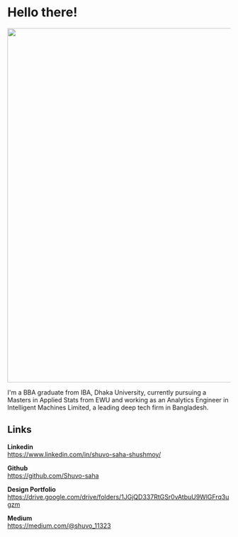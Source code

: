 # Hello there!
<img src="https://user-images.githubusercontent.com/59201584/112476384-08fac980-8d9c-11eb-931b-0c90c8cba8ba.jpg" width="800" />

I'm a BBA graduate from IBA, Dhaka University, currently pursuing a Masters in Applied Stats from EWU and working as an Analytics
Engineer in Intelligent Machines Limited, a leading deep tech firm in Bangladesh. 

## Links

**Linkedin**  
https://www.linkedin.com/in/shuvo-saha-shushmoy/

**Github**  
https://github.com/Shuvo-saha

**Design Portfolio**   
https://drive.google.com/drive/folders/1JGjQD337RtGSr0vAtbuU9WlGFrq3ugzm

**Medium**  
https://medium.com/@shuvo_11323
